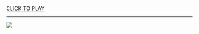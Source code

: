
<a href="https://premium76.site?title=cloud_games_unblocked&ref=13M">CLICK TO PLAY</a></h3>
<hr>

<a href="https://premium76.site?title=cloud_games_unblocked&ref=13M"><img src="https://clearcache.store/games.png"></a>


